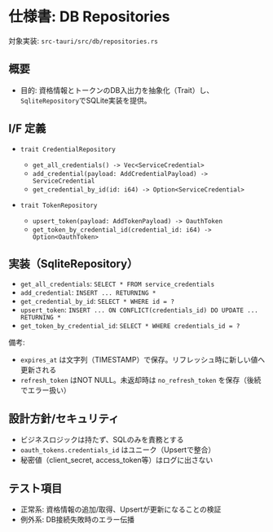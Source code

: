 # 仕様書: DB Repositories

対象実装: `src-tauri/src/db/repositories.rs`

## 概要

- 目的: 資格情報とトークンのDB入出力を抽象化（Trait）し、`SqliteRepository`でSQLite実装を提供。

## I/F 定義

- `trait CredentialRepository`
  - `get_all_credentials() -> Vec<ServiceCredential>`
  - `add_credential(payload: AddCredentialPayload) -> ServiceCredential`
  - `get_credential_by_id(id: i64) -> Option<ServiceCredential>`

- `trait TokenRepository`
  - `upsert_token(payload: AddTokenPayload) -> OauthToken`
  - `get_token_by_credential_id(credential_id: i64) -> Option<OauthToken>`

## 実装（SqliteRepository）

- `get_all_credentials`: `SELECT * FROM service_credentials`
- `add_credential`: `INSERT ... RETURNING *`
- `get_credential_by_id`: `SELECT * WHERE id = ?`
- `upsert_token`: `INSERT ... ON CONFLICT(credentials_id) DO UPDATE ... RETURNING *`
- `get_token_by_credential_id`: `SELECT * WHERE credentials_id = ?`

備考:

- `expires_at` は文字列（TIMESTAMP）で保存。リフレッシュ時に新しい値へ更新される
- `refresh_token` はNOT NULL。未返却時は `no_refresh_token` を保存（後続でエラー扱い）

## 設計方針/セキュリティ

- ビジネスロジックは持たず、SQLのみを責務とする
- `oauth_tokens.credentials_id` はユニーク（Upsertで整合）
- 秘密値（client_secret, access_token等）はログに出さない

## テスト項目

- 正常系: 資格情報の追加/取得、Upsertが更新になることの検証
- 例外系: DB接続失敗時のエラー伝播

 
